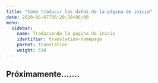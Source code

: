 ```yaml
---
title: "Como traducir los datos de la página de inicio"
date: 2020-06-07T06:20:50+06:00
menu:
  sidebar:
    name: Traduciendo la página de inicio
    identifier: translation-homepage
    parent: translation
    weight: 510
---
```


## Próximamente.......
